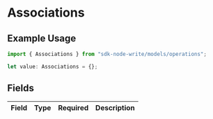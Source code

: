 # Associations

## Example Usage

```typescript
import { Associations } from "sdk-node-write/models/operations";

let value: Associations = {};
```

## Fields

| Field       | Type        | Required    | Description |
| ----------- | ----------- | ----------- | ----------- |